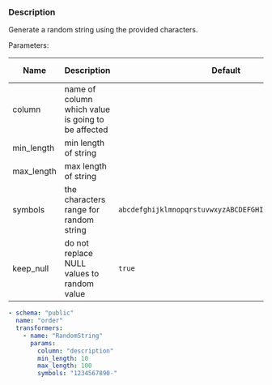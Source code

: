 ### Description

Generate a random string using the provided characters.

Parameters:

| Name       | Description                                        | Default                                                | Required | Supported DB types |
|------------|----------------------------------------------------|--------------------------------------------------------|----------|--------------------|
| column     | name of column which value is going to be affected |                                                        | Yes      | text, varchar      |
| min_length | min length of string                               |                                                        | Yes      | -                  |
| max_length | max length of string                               |                                                        | Yes      | -                  |
| symbols    | the characters range for random string             | `abcdefghijklmnopqrstuvwxyzABCDEFGHIJKLMNOPQRSTUVWXYZ` | No       | -                  |
| keep_null  | do not replace NULL values to random value         | `true`                                                 | No       | -                  |

``` yaml title="RandomString transformer example"
- schema: "public"
  name: "order"
  transformers:
    - name: "RandomString"
      params:
        column: "description"
        min_length: 10
        max_length: 100
        symbols: "1234567890-"
```
